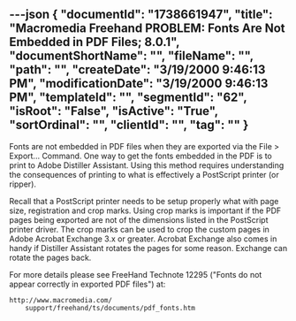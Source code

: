 ---json
{
  "documentId": "1738661947",
  "title": "Macromedia Freehand PROBLEM: Fonts Are Not Embedded in PDF Files; 8.0.1",
  "documentShortName": "",
  "fileName": "",
  "path": "",
  "createDate": "3/19/2000 9:46:13 PM",
  "modificationDate": "3/19/2000 9:46:13 PM",
  "templateId": "",
  "segmentId": "62",
  "isRoot": "False",
  "isActive": "True",
  "sortOrdinal": "",
  "clientId": "",
  "tag": ""
}
---

Fonts are not embedded in PDF files when they are exported via the File &gt; Export... Command. One way to get the fonts embedded in the PDF is to print to Adobe Distiller Assistant. Using this method requires understanding the consequences of printing to what is effectively a PostScript printer (or ripper).

Recall that a PostScript printer needs to be setup properly what with page size, registration and crop marks. Using crop marks is important if the PDF pages being exported are not of the dimensions listed in the PostScript printer driver. The crop marks can be used to crop the custom pages in Adobe Acrobat Exchange 3.x or greater. Acrobat Exchange also comes in handy if Distiller Assistant rotates the pages for some reason. Exchange can rotate the pages back.

For more details please see FreeHand Technote 12295 (&quot;Fonts do not appear correctly in exported PDF files&quot;) at:

    http://www.macromedia.com/
        support/freehand/ts/documents/pdf_fonts.htm
